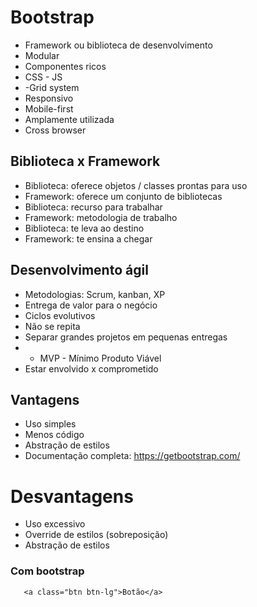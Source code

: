 # Bootstrap
- Framework ou biblioteca de desenvolvimento
- Modular
- Componentes ricos
- CSS - JS
- -Grid system
- Responsivo
- Mobile-first
- Amplamente utilizada
- Cross browser


## Biblioteca x Framework
- Biblioteca: oferece objetos / classes prontas para uso
- Framework: oferece um conjunto de bibliotecas 
- Biblioteca: recurso para trabalhar
- Framework: metodologia de trabalho
- Biblioteca: te leva ao destino
- Framework: te ensina a chegar

## Desenvolvimento ágil
- Metodologias: Scrum, kanban, XP
- Entrega de valor para o negócio
- Ciclos evolutivos
- Não se repita
- Separar grandes projetos em pequenas entregas
- - MVP - Mínimo Produto Viável
- Estar envolvido x comprometido

## Vantagens
- Uso simples 
- Menos código
- Abstração de estilos
- Documentação completa: https://getbootstrap.com/ 

# Desvantagens
- Uso excessivo
- Override de estilos (sobreposição)
- Abstração de estilos

### Com bootstrap
```
   <a class="btn btn-lg">Botão</a>
```